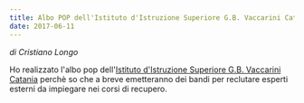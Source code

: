 ```yaml
---
title: Albo POP dell'Istituto d'Istruzione Superiore G.B. Vaccarini Catania
date: 2017-06-11
---
```


*di Cristiano Longo*

Ho realizzato l'albo pop dell'[Istituto d'Istruzione Superiore G.B. Vaccarini Catania](http://www.vaccarinict.gov.it) perchè so che a breve emetteranno dei bandi per reclutare esperti esterni da impiegare nei corsi di recupero. 